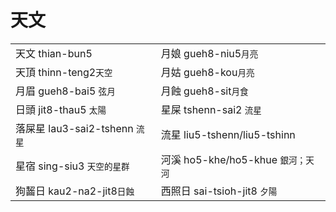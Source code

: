 # 天文

|  |  |
| :--- | :--- |
| 天文 thian-bun5 | 月娘 gueh8-niu5`月亮` |
| 天頂 thinn-teng2`天空` | 月姑 gueh8-kou`月亮` |
| 月眉 gueh8-bai5 `弦月` | 月蝕 gueh8-sit`月食` |
| 日頭 jit8-thau5 `太陽` | 星屎 tshenn-sai2 `流星` |
| 落屎星 lau3-sai2-tshenn `流星` | 流星 liu5-tshenn/liu5-tshinn |
| 星宿 sing-siu3 `天空的星群` | 河溪 ho5-khe/ho5-khue `銀河；天河` |
| 狗齧日 kau2-na2-jit8`日蝕` | 西照日 sai-tsioh-jit8 `夕陽` |

